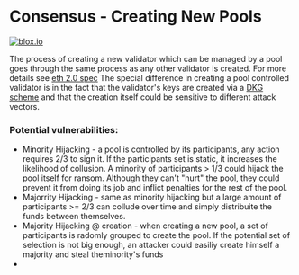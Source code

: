 # Consensus - Creating New Pools
[![blox.io](https://s3.us-east-2.amazonaws.com/app-files.blox.io/static/media/powered_by.png)](hhttps://www.bloxstaking.com)


The process of creating a new validator which can be managed by a pool goes through the same process as any other validator is created. For more details see [eth 2.0 spec](https://github.com/ethereum/eth2.0-specs/blob/dev/specs/phase0/validator.md#becoming-a-validator)
The special difference in creating a pool controlled validator is in the fact that the validator's keys are created via a [DKG scheme](https://github.com/bloxapp/eth2-staking-pools-research/blob/master/dkg.md) and that the creation itself could be sensitive to different attack vectors.

### Potential vulnerabilities:
- Minority Hijacking - a pool is controlled by its participants, any action requires 2/3 to sign it. If the participants set is static, it increases the likelihood of collusion. A minority of participants > 1/3 could hijack the pool itself for ransom. Although they can't "hurt" the pool, they could prevent it from doing its job and inflict penalties for the rest of the pool.
- Majorrity Hijacking - same as minority hijacking but a large amount of participants >= 2/3 can collude over time and simply distribuite the funds between themselves.
- Majority Hijacking @ creation - when creating a new pool, a set of participants is radomly grouped to create the pool. If the potential set of selection is not big enough, an attacker could easiliy create himself a majority and steal theminority's funds
- 